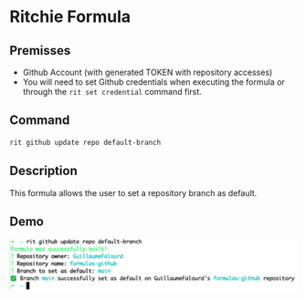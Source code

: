 # Ritchie Formula

## Premisses

- Github Account (with generated TOKEN with repository accesses)
- You will need to set Github credentials when executing the formula or through the `rit set credential` command first.

## Command

```bash
rit github update repo default-branch
```

## Description

This formula allows the user to set a repository branch as default.

## Demo

<img class="special-img-class" src="/docs/img/rit-github-update-repo-default-branch.png"/>
